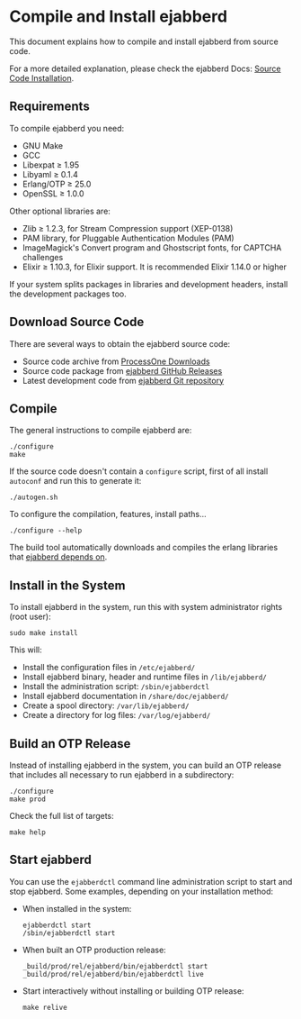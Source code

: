 Compile and Install ejabberd
============================

This document explains how to compile and install ejabberd
from source code.

For a more detailed explanation, please check the
ejabberd Docs: [Source Code Installation][docs-source].

[docs-source]: https://docs.ejabberd.im/admin/install/source/


Requirements
------------

To compile ejabberd you need:

- GNU Make
- GCC
- Libexpat ≥ 1.95
- Libyaml ≥ 0.1.4
- Erlang/OTP ≥ 25.0
- OpenSSL ≥ 1.0.0

Other optional libraries are:

- Zlib ≥ 1.2.3, for Stream Compression support (XEP-0138)
- PAM library, for Pluggable Authentication Modules (PAM)
- ImageMagick's Convert program and Ghostscript fonts, for CAPTCHA
  challenges
- Elixir ≥ 1.10.3, for Elixir support. It is recommended Elixir 1.14.0 or higher

If your system splits packages in libraries and development headers,
install the development packages too.


Download Source Code
--------------------

There are several ways to obtain the ejabberd source code:

- Source code archive from [ProcessOne Downloads][p1dl]
- Source code package from [ejabberd GitHub Releases][ghr]
- Latest development code from [ejabberd Git repository][gitrepo]

[p1dl]: https://www.process-one.net/download/ejabberd/
[ghr]: https://github.com/processone/ejabberd/releases
[gitrepo]: https://github.com/processone/ejabberd


Compile
-------

The general instructions to compile ejabberd are:

    ./configure
    make

If the source code doesn't contain a `configure` script,
first of all install `autoconf` and run this to generate it:

    ./autogen.sh

To configure the compilation, features, install paths...

    ./configure --help

The build tool automatically downloads and compiles the
erlang libraries that [ejabberd depends on][docs-repo].

[docs-repo]: https://docs.ejabberd.im/developer/repositories/


Install in the System
---------------------

To install ejabberd in the system, run this with system administrator rights (root user):

    sudo make install

This will:

- Install the configuration files in `/etc/ejabberd/`
- Install ejabberd binary, header and runtime files in `/lib/ejabberd/`
- Install the administration script: `/sbin/ejabberdctl`
- Install ejabberd documentation in `/share/doc/ejabberd/`
- Create a spool directory: `/var/lib/ejabberd/`
- Create a directory for log files: `/var/log/ejabberd/`


Build an OTP Release
--------------------

Instead of installing ejabberd in the system, you can build an OTP release
that includes all necessary to run ejabberd in a subdirectory:

    ./configure
    make prod

Check the full list of targets:

    make help


Start ejabberd
--------------

You can use the `ejabberdctl` command line administration script to
start and stop ejabberd. Some examples, depending on your installation method:

- When installed in the system:
  ```
  ejabberdctl start
  /sbin/ejabberdctl start
  ```

- When built an OTP production release:
  ```
  _build/prod/rel/ejabberd/bin/ejabberdctl start
  _build/prod/rel/ejabberd/bin/ejabberdctl live
  ```

- Start interactively without installing or building OTP release:
  ```
  make relive
  ```
